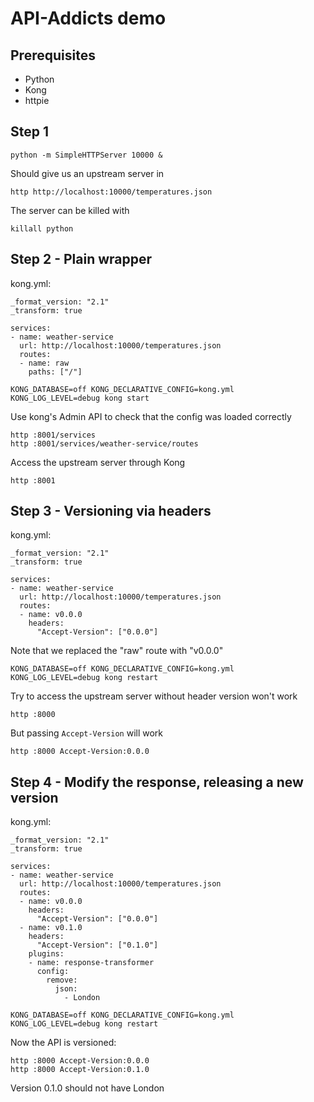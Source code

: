 # API-Addicts demo

## Prerequisites

* Python
* Kong
* httpie

## Step 1

```
python -m SimpleHTTPServer 10000 &
```

Should give us an upstream server in

```
http http://localhost:10000/temperatures.json
```

The server can be killed with

```
killall python
```

## Step 2 - Plain wrapper

kong.yml:

```
_format_version: "2.1"
_transform: true

services:
- name: weather-service
  url: http://localhost:10000/temperatures.json
  routes:
  - name: raw
    paths: ["/"]
```

```
KONG_DATABASE=off KONG_DECLARATIVE_CONFIG=kong.yml KONG_LOG_LEVEL=debug kong start
```

Use kong's Admin API to check that the config was loaded correctly

```
http :8001/services
http :8001/services/weather-service/routes
```

Access the upstream server through Kong


```
http :8001
```

## Step 3 - Versioning via headers

kong.yml:
```
_format_version: "2.1"
_transform: true

services:
- name: weather-service
  url: http://localhost:10000/temperatures.json
  routes:
  - name: v0.0.0
    headers:
      "Accept-Version": ["0.0.0"]
```
Note that we replaced the "raw" route with "v0.0.0"

```
KONG_DATABASE=off KONG_DECLARATIVE_CONFIG=kong.yml KONG_LOG_LEVEL=debug kong restart
```

Try to access the upstream server without header version won't work

```
http :8000
```

But passing `Accept-Version` will work

```
http :8000 Accept-Version:0.0.0
```


## Step 4 - Modify the response, releasing a new version

kong.yml:
```
_format_version: "2.1"
_transform: true

services:
- name: weather-service
  url: http://localhost:10000/temperatures.json
  routes:
  - name: v0.0.0
    headers:
      "Accept-Version": ["0.0.0"]
  - name: v0.1.0
    headers:
      "Accept-Version": ["0.1.0"]
    plugins:
    - name: response-transformer
      config:
        remove:
          json:
            - London
```

```
KONG_DATABASE=off KONG_DECLARATIVE_CONFIG=kong.yml KONG_LOG_LEVEL=debug kong restart
```

Now the API is versioned:

```
http :8000 Accept-Version:0.0.0
http :8000 Accept-Version:0.1.0
```

Version 0.1.0 should not have London


